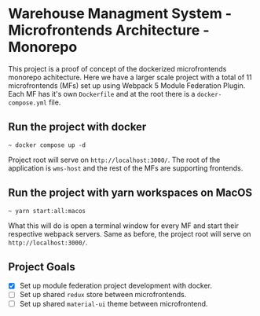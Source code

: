 # Warehouse Managment System - Microfrontends Architecture - Monorepo

This project is a proof of concept of the dockerized microfrontends monorepo achitecture. Here we have a larger scale project with a total of 11 microfrontends (MFs) set up using Webpack 5 Module Federation Plugin. Each MF has it's own `Dockerfile` and at the root there is a `docker-compose.yml` file.

## Run the project with docker
```
~ docker compose up -d
```

Project root will serve on `http://localhost:3000/`. The root of the application is `wms-host` and the rest of the MFs are supporting frontends.

## Run the project with yarn workspaces on MacOS
```
~ yarn start:all:macos
```

What this will do is open a terminal window for every MF and start their respective webpack servers. Same as before, the project root will serve on `http://localhost:3000/`.

## Project Goals
- [X] Set up module federation project development with docker.
- [ ] Set up shared `redux` store between microfrontends.
- [ ] Set up shared `material-ui` theme between microfrontend.